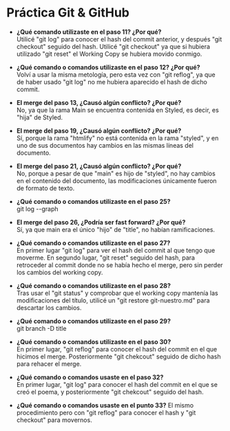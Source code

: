 # Práctica Git & GitHub

* **¿Qué comando utilizaste en el paso 11? ¿Por qué?**  
Utilicé "git log" para conocer el hash del commit anterior, y después "git checkout" seguido del hash. Utilicé "git checkout" ya que si hubiera utilizado "git reset" el Working Copy se hubiera movido conmigo.

* **¿Qué comando o comandos utilizaste en el paso 12? ¿Por qué?**  
Volví a usar la misma metología, pero esta vez con "git reflog", ya que de haber usado "git log" no me hubiera aparecido el hash de dicho commit.

* **El merge del paso 13, ¿Causó algún conflicto? ¿Por qué?**  
No, ya que la rama Main se encuentra contenida en Styled, es decir, es "hija" de Styled.

* **El merge del paso 19, ¿Causó algún conflicto? ¿Por qué?**  
Sí, porque la rama "htmlify" no está contenida en la rama "styled", y en uno de sus documentos hay cambios en las mismas líneas del documento.

* **El merge del paso 21, ¿Causó algún conflicto? ¿Por qué?**  
No, porque a pesar de que "main" es hijo de "styled", no hay cambios en el contenido del documento, las modificaciones únicamente fueron de formato de texto.

* **¿Qué comando o comandos utilizaste en el paso 25?**  
git log --graph

* **El merge del paso 26, ¿Podría ser fast forward? ¿Por qué?**  
Sí, ya que main era el único "hijo" de "title", no habían ramificaciones.
 
* **¿Qué comando o comandos utilizaste en el paso 27?**  
En primer lugar "git log" para ver el hash del commit al que tengo que moverme. En segundo lugar, "git reset" seguido del hash, para retroceder al commit donde no se había hecho el merge, pero sin perder los cambios del working copy.
  
* **¿Qué comando o comandos utilizaste en el paso 28?**  
Tras usar el "git status" y comprobar que el working copy mantenía las modificaciones del título, utilicé un "git restore git-nuestro.md" para descartar los cambios.
  
* **¿Qué comando o comandos utilizaste en el paso 29?**  
git branch -D title
  
* **¿Qué comando o comandos utilizaste en el paso 30?**  
En primer lugar, "git reflog" para conocer el hash del commit en el que hicimos el merge. Posteriormente "git chekcout" seguido de dicho hash para rehacer el merge.
  
* **¿Qué comando o comandos usaste en el paso 32?**  
En primer lugar, "git log" para conocer el hash del commit en el que se creó el poema, y posteriormente "git chekcout" seguido del hash.
  
* **¿Qué comando o comandos usaste en el punto 33?**
El mismo procedimiento pero con "git reflog" para conocer el hash y "git checkout" para movernos.
